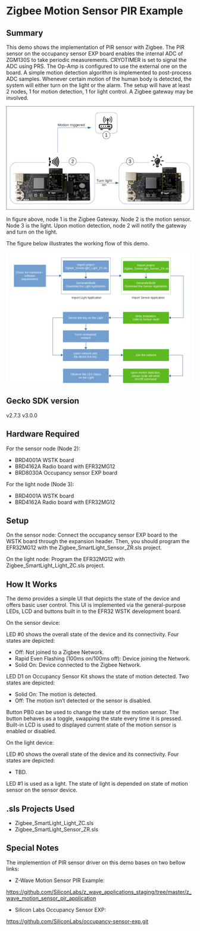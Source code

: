 # Zigbee Motion Sensor PIR Example #

## Summary ##

This demo shows the implementation of PIR sensor with Zigbee. The PIR sensor on the occupancy sensor EXP board enables the internal ADC of ZGM130S to take periodic measurements. CRYOTIMER is set to signal the ADC using PRS. The Op-Amp is configured to use the external one on the board. A simple motion detection algorithm is implemented to post-process ADC samples. Whenever certain motion of the human body is detected, the system will either turn on the light or the alarm. The setup will have at least 2 nodes, 1 for motion detection, 1 for light control. A Zigbee gateway may be involved.

![zigbee](doc/Model.png)

In figure above, node 1 is the Zigbee Gateway. Node 2 is the motion sensor. Node 3 is the light. Upon motion detection, node 2 will notify the gateway and turn on the light.

The figure below illustrates the working flow of this demo.

![zigbee](doc/Flow_Steps.png)

## Gecko SDK version ##

v2.7.3
v3.0.0

## Hardware Required ##

For the sensor node (Node 2):

- BRD4001A WSTK board
- BRD4162A Radio board with EFR32MG12
- BRD8030A Occupancy sensor EXP board

For the light node (Node 3):

- BRD4001A WSTK board
- BRD4162A Radio board with EFR32MG12

## Setup ##

On the sensor node: Connect the occupancy sensor EXP board to the WSTK board through the expansion header. Then, you should program the EFR32MG12 with the Zigbee_SmartLight_Sensor_ZR.sls project.

On the light node: Program the EFR32MG12 with Zigbee_SmartLight_Light_ZC.sls project.

## How It Works ##

The demo provides a simple UI that depicts the state of the device and offers basic user control. This UI is implemented via the general-purpose LEDs, LCD and buttons built in to the EFR32 WSTK development board.

On the sensor device:

LED #0 shows the overall state of the device and its connectivity. Four states are depicted:

- Off: Not joined to a Zigbee Network.
- Rapid Even Flashing (100ms on/100ms off): Device joining the Network.
- Solid On: Device connected to the Zigbee Network.

LED D1 on Occupancy Sensor Kit shows the state of motion detected. Two states are depicted:

- Solid On: The motion is detected.
- Off: The motion isn’t detected or the sensor is disabled.

Button PB0 can be used to change the state of the motion sensor. The button behaves as a toggle, swapping the state every time it is pressed.
Built-in LCD is used to displayed current state of the motion sensor is enabled or disabled.

On the light device:

LED #0 shows the overall state of the device and its connectivity. Four states are depicted:

- TBD.

LED #1 is used as a light. The state of light is depended on state of motion sensor on the sensor device.

## .sls Projects Used ##

- Zigbee_SmartLight_Light_ZC.sls
- Zigbee_SmartLight_Sensor_ZR.sls

## Special Notes ##

The implemention of PIR sensor driver on this demo bases on two bellow links:

- Z-Wave Motion Sensor PIR Example:

<https://github.com/SiliconLabs/z_wave_applications_staging/tree/master/z_wave_motion_sensor_pir_application>

- Silicon Labs Occupancy Sensor EXP:

<https://github.com/SiliconLabs/occupancy-sensor-exp.git>
